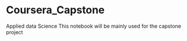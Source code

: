 # Coursera_Capstone
Applied data Science  This notebook will be mainly used for the capstone project
